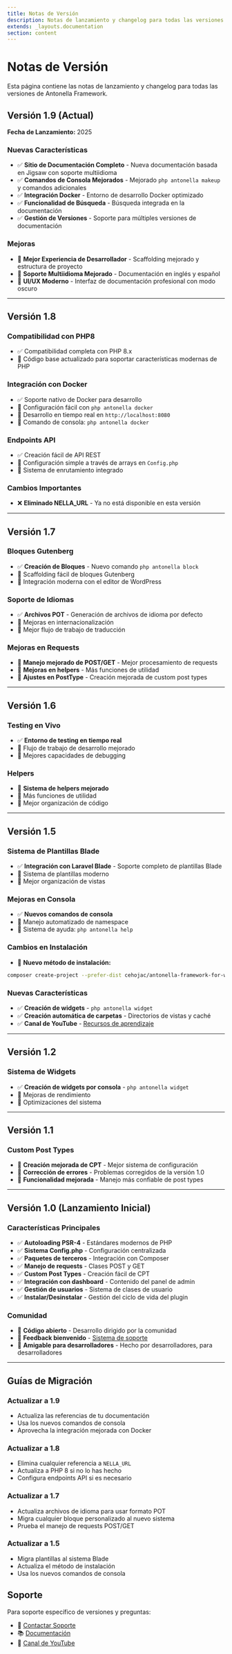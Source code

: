 ```yaml
---
title: Notas de Versión
description: Notas de lanzamiento y changelog para todas las versiones de Antonella Framework
extends: _layouts.documentation
section: content
---
```


# Notas de Versión

Esta página contiene las notas de lanzamiento y changelog para todas las versiones de Antonella Framework.

## Versión 1.9 (Actual)

**Fecha de Lanzamiento:** 2025

### Nuevas Características
- ✅ **Sitio de Documentación Completo** - Nueva documentación basada en Jigsaw con soporte multiidioma
- ✅ **Comandos de Consola Mejorados** - Mejorado `php antonella makeup` y comandos adicionales
- ✅ **Integración Docker** - Entorno de desarrollo Docker optimizado
- ✅ **Funcionalidad de Búsqueda** - Búsqueda integrada en la documentación
- ✅ **Gestión de Versiones** - Soporte para múltiples versiones de documentación

### Mejoras
- 🔧 **Mejor Experiencia de Desarrollador** - Scaffolding mejorado y estructura de proyecto
- 🔧 **Soporte Multiidioma Mejorado** - Documentación en inglés y español
- 🔧 **UI/UX Moderno** - Interfaz de documentación profesional con modo oscuro

---

## Versión 1.8

### Compatibilidad con PHP8
- ✅ Compatibilidad completa con PHP 8.x
- 🔧 Código base actualizado para soportar características modernas de PHP

### Integración con Docker
- ✅ Soporte nativo de Docker para desarrollo
- 🔧 Configuración fácil con `php antonella docker`
- 🔧 Desarrollo en tiempo real en `http://localhost:8080`
- 🔧 Comando de consola: `php antonella docker`

### Endpoints API
- ✅ Creación fácil de API REST
- 🔧 Configuración simple a través de arrays en `Config.php`
- 🔧 Sistema de enrutamiento integrado

### Cambios Importantes
- ❌ **Eliminado NELLA_URL** - Ya no está disponible en esta versión

---

## Versión 1.7

### Bloques Gutenberg
- ✅ **Creación de Bloques** - Nuevo comando `php antonella block`
- 🔧 Scaffolding fácil de bloques Gutenberg
- 🔧 Integración moderna con el editor de WordPress

### Soporte de Idiomas
- ✅ **Archivos POT** - Generación de archivos de idioma por defecto
- 🔧 Mejoras en internacionalización
- 🔧 Mejor flujo de trabajo de traducción

### Mejoras en Requests
- 🔧 **Manejo mejorado de POST/GET** - Mejor procesamiento de requests
- 🔧 **Mejoras en helpers** - Más funciones de utilidad
- 🔧 **Ajustes en PostType** - Creación mejorada de custom post types

---

## Versión 1.6

### Testing en Vivo
- ✅ **Entorno de testing en tiempo real**
- 🔧 Flujo de trabajo de desarrollo mejorado
- 🔧 Mejores capacidades de debugging

### Helpers
- 🔧 **Sistema de helpers mejorado**
- 🔧 Más funciones de utilidad
- 🔧 Mejor organización de código

---

## Versión 1.5

### Sistema de Plantillas Blade
- ✅ **Integración con Laravel Blade** - Soporte completo de plantillas Blade
- 🔧 Sistema de plantillas moderno
- 🔧 Mejor organización de vistas

### Mejoras en Consola
- ✅ **Nuevos comandos de consola**
- 🔧 Manejo automatizado de namespace
- 🔧 Sistema de ayuda: `php antonella help`

### Cambios en Instalación
- 🔧 **Nuevo método de instalación:**
```bash
composer create-project --prefer-dist cehojac/antonella-framework-for-wp:dev-master mi-plugin-genial
```

### Nuevas Características
- ✅ **Creación de widgets** - `php antonella widget`
- ✅ **Creación automática de carpetas** - Directorios de vistas y caché
- ✅ **Canal de YouTube** - [Recursos de aprendizaje](http://tipeos.com/anto)

---

## Versión 1.2

### Sistema de Widgets
- ✅ **Creación de widgets por consola** - `php antonella widget`
- 🔧 Mejoras de rendimiento
- 🔧 Optimizaciones del sistema

---

## Versión 1.1

### Custom Post Types
- 🔧 **Creación mejorada de CPT** - Mejor sistema de configuración
- 🔧 **Corrección de errores** - Problemas corregidos de la versión 1.0
- 🔧 **Funcionalidad mejorada** - Manejo más confiable de post types

---

## Versión 1.0 (Lanzamiento Inicial)

### Características Principales
- ✅ **Autoloading PSR-4** - Estándares modernos de PHP
- ✅ **Sistema Config.php** - Configuración centralizada
- ✅ **Paquetes de terceros** - Integración con Composer
- ✅ **Manejo de requests** - Clases POST y GET
- ✅ **Custom Post Types** - Creación fácil de CPT
- ✅ **Integración con dashboard** - Contenido del panel de admin
- ✅ **Gestión de usuarios** - Sistema de clases de usuario
- ✅ **Instalar/Desinstalar** - Gestión del ciclo de vida del plugin

### Comunidad
- 🤝 **Código abierto** - Desarrollo dirigido por la comunidad
- 🤝 **Feedback bienvenido** - [Sistema de soporte](https://antonellaframework.com/soporte/)
- 🤝 **Amigable para desarrolladores** - Hecho por desarrolladores, para desarrolladores

---

## Guías de Migración

### Actualizar a 1.9
- Actualiza las referencias de tu documentación
- Usa los nuevos comandos de consola
- Aprovecha la integración mejorada con Docker

### Actualizar a 1.8
- Elimina cualquier referencia a `NELLA_URL`
- Actualiza a PHP 8 si no lo has hecho
- Configura endpoints API si es necesario

### Actualizar a 1.7
- Actualiza archivos de idioma para usar formato POT
- Migra cualquier bloque personalizado al nuevo sistema
- Prueba el manejo de requests POST/GET

### Actualizar a 1.5
- Migra plantillas al sistema Blade
- Actualiza el método de instalación
- Usa los nuevos comandos de consola

## Soporte

Para soporte específico de versiones y preguntas:
- 📧 [Contactar Soporte](https://antonellaframework.com/soporte/)
- 📚 [Documentación](https://antonellaframework.com/documentacion/)
- 🎥 [Canal de YouTube](http://tipeos.com/anto)
